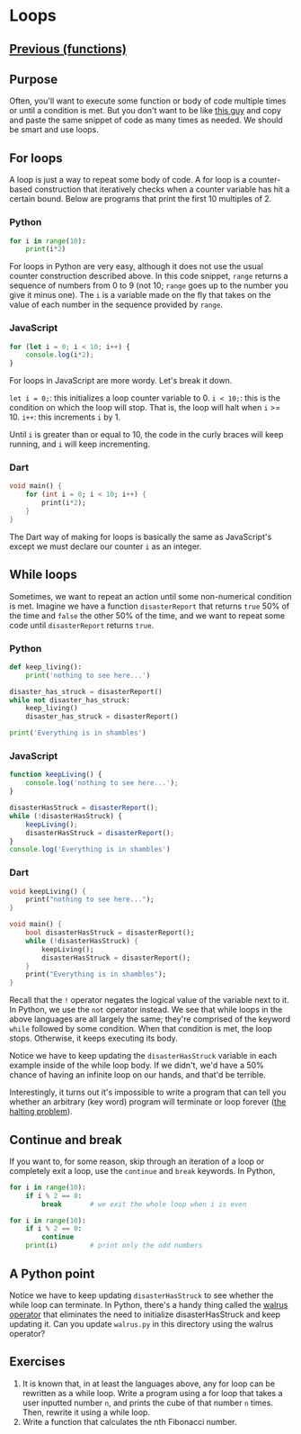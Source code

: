 # Loops

## [Previous (functions)](./functions.md)

## Purpose

Often, you'll want to execute some function or body of code multiple times or until a condition is met. But you don't want to be like [this guy](https://youtu.be/oiNPgJmtzVI?t=91) and copy and paste the same snippet of code as many times as needed. We should be smart and use loops.

## For loops

A loop is just a way to repeat some body of code. A for loop is a counter-based construction that iteratively checks when a counter variable has hit a certain bound. Below are programs that print the first 10 multiples of 2.

### Python

```python
for i in range(10):
    print(i*2)
```

For loops in Python are very easy, although it does not use the usual counter construction described above. In this code snippet, `range` returns a sequence of numbers from 0 to 9 (not 10; `range` goes up to the number you give it minus one). The `i` is a variable made on the fly that takes on the value of each number in the sequence provided by `range`.

### JavaScript

```js
for (let i = 0; i < 10; i++) {
    console.log(i*2);
}
```

For loops in JavaScript are more wordy. Let's break it down.

`let i = 0;`: this initializes a loop counter variable to 0.
`i < 10;`: this is the condition on which the loop will stop. That is, the loop will halt when `i` >= 10.
`i++`: this increments `i` by 1.

Until `i` is greater than or equal to 10, the code in the curly braces will keep running, and `i` will keep incrementing.

### Dart

```dart
void main() {
    for (int i = 0; i < 10; i++) {
        print(i*2);
    }
}
```

The Dart way of making for loops is basically the same as JavaScript's except we must declare our counter `i` as an integer.

## While loops

Sometimes, we want to repeat an action until some non-numerical condition is met. Imagine we have a function `disasterReport` that returns `true` 50% of the time and `false` the other 50% of the time, and we want to repeat some code until `disasterReport` returns `true`.

### Python

```python
def keep_living():
    print('nothing to see here...')

disaster_has_struck = disasterReport()
while not disaster_has_struck:
    keep_living()
    disaster_has_struck = disasterReport()

print('Everything is in shambles')
```

### JavaScript

```js
function keepLiving() {
    console.log('nothing to see here...');
}

disasterHasStruck = disasterReport();
while (!disasterHasStruck) {
    keepLiving();
    disasterHasStruck = disasterReport();
}
console.log('Everything is in shambles')
```

### Dart

```dart
void keepLiving() {
    print("nothing to see here...");
}

void main() {
    bool disasterHasStruck = disasterReport();
    while (!disasterHasStruck) {
        keepLiving();
        disasterHasStruck = disasterReport();
    }
    print("Everything is in shambles");
}
```

Recall that the `!` operator negates the logical value of the variable next to it. In Python, we use the `not` operator instead. We see that while loops in the above languages are all largely the same; they're comprised of the keyword `while` followed by some condition. When that condition is met, the loop stops. Otherwise, it keeps executing its body.

Notice we have to keep updating the `disasterHasStruck` variable in each example inside of the while loop body. If we didn't, we'd have a 50% chance of having an infinite loop on our hands, and that'd be terrible.

Interestingly, it turns out it's impossible to write a program that can tell you whether an arbitrary (key word) program will terminate or loop forever ([the halting problem](https://en.wikipedia.org/wiki/Halting_problem)).

## Continue and break

If you want to, for some reason, skip through an iteration of a loop or completely exit a loop, use the `continue` and `break` keywords. In Python,

```python
for i in range(10):
    if i % 2 == 0:
        break       # we exit the whole loop when i is even

for i in range(10):
    if i % 2 == 0:
        continue
    print(i)        # print only the odd numbers
```

## A Python point

Notice we have to keep updating `disasterHasStruck` to see whether the while loop can terminate. In Python, there's a handy thing called the [walrus operator](https://realpython.com/python-walrus-operator/) that eliminates the need to initialize disasterHasStruck and keep updating it. Can you update `walrus.py` in this directory using the walrus operator?

## Exercises

1. It is known that, in at least the languages above, any for loop can be rewritten as a while loop. Write a program using a for loop that takes a user inputted number `n`, and prints the cube of that number `n` times. Then, rewrite it using a while loop.
2. Write a function that calculates the nth Fibonacci number.